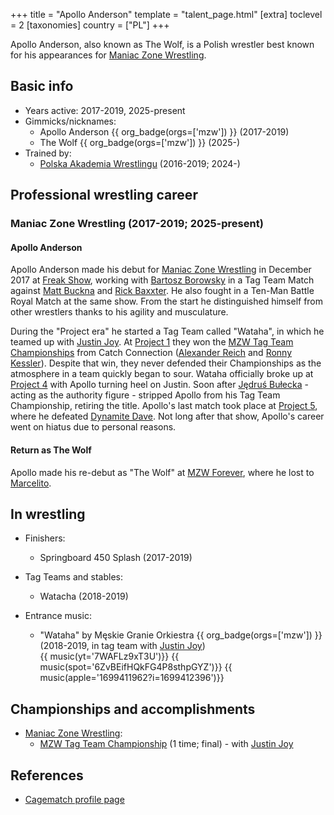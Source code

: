+++
title = "Apollo Anderson"
template = "talent_page.html"
[extra]
toclevel = 2
[taxonomies]
country = ["PL"]
+++

Apollo Anderson, also known as The Wolf, is a Polish wrestler best known for his appearances for [Maniac Zone Wrestling](@/o/mzw.md).

## Basic info

* Years active: 2017-2019, 2025-present
* Gimmicks/nicknames:
  - Apollo Anderson {{ org_badge(orgs=['mzw']) }} (2017-2019)
  - The Wolf {{ org_badge(orgs=['mzw']) }} (2025-)
* Trained by:
  - [Polska Akademia Wrestlingu](@/o/paw.md) (2016-2019; 2024-)
 
## Professional wrestling career

### Maniac Zone Wrestling (2017-2019; 2025-present)

#### Apollo Anderson

Apollo Anderson made his debut for [Maniac Zone Wrestling](@/o/mzw.md) in December 2017 at [Freak Show](@/e/mzw/2017-12-02-mzw-freak-show.md), working with [Bartosz Borowsky](@/w/boro.md) in a Tag Team Match against [Matt Buckna](@/w/matt-buckna.md) and [Rick Baxxter](@/w/rick-baxxter.md). He also fought in a Ten-Man Battle Royal Match at the same show. From the start he distinguished himself from other wrestlers thanks to his agility and musculature. 

During the "Project era" he started a Tag Team called "Wataha", in which he teamed up with [Justin Joy](@/w/justin-joy.md). At [Project 1](@/e/mzw/2018-10-13-mzw-project-1-new-beginning.md) they won the [MZW Tag Team Championships](@/c/mzw-tag-team-championship.md) from Catch Connection ([Alexander Reich](@/w/alex-ace.md) and [Ronny Kessler](@/w/ronny-kessler.md)). Despite that win, they never defended their Championships as the atmosphere in a team quickly began to sour. Wataha officially broke up at [Project 4](@/e/mzw/2019-03-23-mzw-project-4-open-your-eyes.md) with Apollo turning heel on Justin. Soon after [Jędruś Bułecka](@/w/jedrus-bulecka.md) - acting as the authority figure - stripped Apollo from his Tag Team Championship, retiring the title. Apollo's last match took place at [Project 5](@/e/mzw/2019-06-01-mzw-project-5-hero.md), where he defeated [Dynamite Dave](@/w/dynamite-dave.md). Not long after that show, Apollo's career went on hiatus due to personal reasons. 

#### Return as The Wolf 

Apollo made his re-debut as "The Wolf" at [MZW Forever](@/e/mzw/2025-03-29-mzw-forever.md), where he lost to [Marcelito](@/w/marcelito.md). 

## In wrestling

* Finishers:
  - Springboard 450 Splash (2017-2019)

* Tag Teams and stables:
  - Watacha (2018-2019)
 
* Entrance music:
  - "Wataha" by Męskie Granie Orkiestra
 {{ org_badge(orgs=['mzw']) }} (2018-2019, in tag team with [Justin Joy](@/w/justin-joy.md)) <br>
 {{ music(yt='7WAFLz9xT3U')}}
 {{ music(spot='6ZvBEifHQkFG4P8sthpGYZ')}}
 {{ music(apple='1699411962?i=1699412396')}}

## Championships and accomplishments

* [Maniac Zone Wrestling](@/o/mzw.md):
  - [MZW Tag Team Championship](@/c/mzw-tag-team-championship.md) (1 time; final) - with [Justin Joy](@/w/justin-joy.md)

## References

* [Cagematch profile page](https://www.cagematch.net/?id=2&nr=24667)
